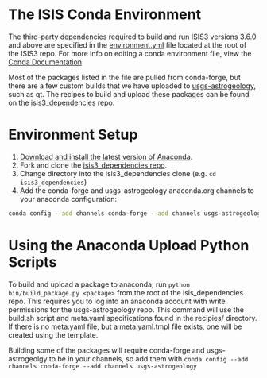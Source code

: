 # The ISIS Conda Environment

The third-party dependencies required to build and run ISIS3 versions 3.6.0 and above are specified in the [environment.yml](https://github.com/USGS-Astrogeology/ISIS3/blob/cmake/environment.yml) file located at the root of the ISIS3 repo. For more info on editing a conda environment file, view the [Conda Documentation](https://conda.io/docs/user-guide/tasks/manage-environments.html)

Most of the packages listed in the file are pulled from conda-forge, but there are a few custom builds that we have uploaded to [usgs-astrogeology](https://anaconda.org/usgs-astrogeology/repo), such as qt. The recipes to build and upload these packages can be found on the [isis3_dependencies](https://github.com/USGS-Astrogeology/isis3_dependencies) repo.

# Environment Setup

1. [Download and install the latest version of Anaconda](https://www.anaconda.com/download).
1. Fork and clone the [isis3_dependencies repo](https://github.com/usgs-astrogeology/isis3_depenedencies).
1. Change directory into the isis3_dependencies clone (e.g. ```cd isis3_dependencies```)
1. Add the conda-forge and usgs-astrogeology anaconda.org channels to your anaconda configuration:
  ```bash
  conda config --add channels conda-forge --add channels usgs-astrogeology
  ```

# Using the Anaconda Upload Python Scripts

To build and upload a package to anaconda, run `python bin/build_package.py <package>` from the root of the isis_dependencies repo. This requires you to log into an anaconda account with write permissions for the usgs-astrogeology repo. This command will use the build.sh script and meta.yaml specifications found in the  recipies/<package> directory. If there is no meta.yaml file, but a meta.yaml.tmpl file exists, one will be created using the template. 

Building some of the packages will require conda-forge and usgs-astrogeolgy to be in your channels, so add them with `conda config --add channels conda-forge --add channels usgs-astrogeology`